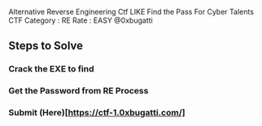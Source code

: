 Alternative Reverse Engineering Ctf LIKE Find the Pass For Cyber Talents CTF
Category : RE
Rate : EASY
@0xbugatti
## Steps to Solve 


### Crack the EXE to find
### Get the Password from RE Process 
### Submit (Here)[https://ctf-1.0xbugatti.com/] 

